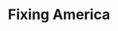 ---
pid: LLG122
title: Fixing America
location_transcription: Independence Mall
zipcode: '19130'
outside_phl: 
neighborhood: Art Museum,Francisville
age: '16'
age_range: 13-19
instagram: 
image_file_name: LLG_122.jpg
proposal_transcription: A replica of the Liberty Bell but with tiny people helping
  each other patch the crack. The people would be all ages, races and genders and
  they would represent how everyday Americans have the power to improve this country
  by working together. The bell could also have engravings of famous quotes about
  improving/achieving the ideal America etched on it
topic: Culture,Politics,Unity,Uplifting,Race Ethnicity
topic_summary: 0, 0, 0, 0, 0
type: 
keywords_other: liberty bell, bell, crack, fix, America, bipartisan
credit: 
image_labels: 
twitter: 
facebook: 
permalink: "/monuments/llg122/"
layout: item-page
---
